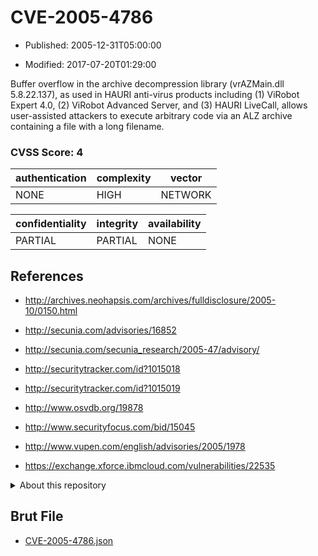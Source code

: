 # CVE-2005-4786

- Published: 2005-12-31T05:00:00

- Modified: 2017-07-20T01:29:00

Buffer overflow in the archive decompression library (vrAZMain.dll 5.8.22.137), as used in HAURI anti-virus products including (1) ViRobot Expert 4.0, (2) ViRobot Advanced Server, and (3) HAURI LiveCall, allows user-assisted attackers to execute arbitrary code via an ALZ archive containing a file with a long filename.

### CVSS Score: **4**

| authentication | complexity | vector |
| --- | --- | --- |
| NONE | HIGH | NETWORK |

| confidentiality | integrity | availability |
| --- | --- | --- |
| PARTIAL | PARTIAL | NONE |

## References

* http://archives.neohapsis.com/archives/fulldisclosure/2005-10/0150.html

* http://secunia.com/advisories/16852

* http://secunia.com/secunia_research/2005-47/advisory/

* http://securitytracker.com/id?1015018

* http://securitytracker.com/id?1015019

* http://www.osvdb.org/19878

* http://www.securityfocus.com/bid/15045

* http://www.vupen.com/english/advisories/2005/1978

* https://exchange.xforce.ibmcloud.com/vulnerabilities/22535

<details>
<summary>About this repository</summary> 

  This repository is part of the project [Live Hack CVE](https://github.com/Live-Hack-CVE). Main website can be found [www.live-hack.org](https://www.live-hack.org) 
  
  Made by [Sn0wAlice](https://github.com/Sn0wAlice) for the people that care about security and need to have a feed of the latest CVEs. Hope you enjoy it, don't forget to star the repo and follow me on [Twitter](https://twitter.com/Sn0wAlice) and [Github](https://github.com/Sn0wAlice). And that is my [personnal website](https://www.alice-snow.me/)

  - [Home Page](https://github.com/Live-Hack-CVE)
  - [Framework](https://github.com/Live-Hack-CVE/cve-framework)
  - [CVE database](https://github.com/Live-Hack-CVE/full_database)
  - [Changelog](https://github.com/Live-Hack-CVE/Changelog)
</details>

## Brut File

* [CVE-2005-4786.json](https://raw.githubusercontent.com/Live-Hack-CVE/full_database/main/cves/2005/CVE-2005-4786.json)

